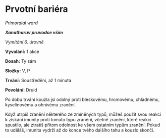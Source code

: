 # Prvotní bariéra

*Primordial ward*

***Xanatharuv pruvodce vším***

 *Vymítání 6. úrovně* 

**Vyvolání:** 1 akce

**Dosah:** Ty sám

**Složky:** V, P

**Trvání:** Soustředění, až 1 minuta

**Povolání:** Druid

Po dobu trvání kouzla jsi odolný proti bleskovému, hromovému, chladnému, kyselinovému a ohnivému zranění.

Když utrpíš zranění některého ze zmíněných typů, můžeš použít svou reakci k získání imunity proti tomuto typu zranění, včetně zranění, které reakci spustilo, ale ztratíš přitom odolnost ke všem ostatním typům zranění. Pokud to uděláš, imunita vydrží až do konce tvého dalšího tahu a kouzlo skončí.